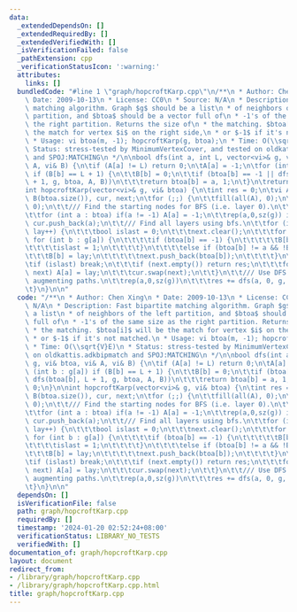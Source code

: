 ```yaml
---
data:
  _extendedDependsOn: []
  _extendedRequiredBy: []
  _extendedVerifiedWith: []
  _isVerificationFailed: false
  _pathExtension: cpp
  _verificationStatusIcon: ':warning:'
  attributes:
    links: []
  bundledCode: "#line 1 \"graph/hopcroftKarp.cpp\"\n/**\n * Author: Chen Xing\n *\
    \ Date: 2009-10-13\n * License: CC0\n * Source: N/A\n * Description: Fast bipartite\
    \ matching algorithm. Graph $g$ should be a list\n * of neighbors of the left\
    \ partition, and $btoa$ should be a vector full of\n * -1's of the same size as\
    \ the right partition. Returns the size of\n * the matching. $btoa[i]$ will be\
    \ the match for vertex $i$ on the right side,\n * or $-1$ if it's not matched.\n\
    \ * Usage: vi btoa(m, -1); hopcroftKarp(g, btoa);\n * Time: O(\\sqrt{V}E)\n *\
    \ Status: stress-tested by MinimumVertexCover, and tested on oldkattis.adkbipmatch\
    \ and SPOJ:MATCHING\n */\n\nbool dfs(int a, int L, vector<vi>& g, vi& btoa, vi&\
    \ A, vi& B) {\n\tif (A[a] != L) return 0;\n\tA[a] = -1;\n\tfor (int b : g[a])\
    \ if (B[b] == L + 1) {\n\t\tB[b] = 0;\n\t\tif (btoa[b] == -1 || dfs(btoa[b], L\
    \ + 1, g, btoa, A, B))\n\t\t\treturn btoa[b] = a, 1;\n\t}\n\treturn 0;\n}\n\n\
    int hopcroftKarp(vector<vi>& g, vi& btoa) {\n\tint res = 0;\n\tvi A(g.size()),\
    \ B(btoa.size()), cur, next;\n\tfor (;;) {\n\t\tfill(all(A), 0);\n\t\tfill(all(B),\
    \ 0);\n\t\t/// Find the starting nodes for BFS (i.e. layer 0).\n\t\tcur.clear();\n\
    \t\tfor (int a : btoa) if(a != -1) A[a] = -1;\n\t\trep(a,0,sz(g)) if(A[a] == 0)\
    \ cur.push_back(a);\n\t\t/// Find all layers using bfs.\n\t\tfor (int lay = 1;;\
    \ lay++) {\n\t\t\tbool islast = 0;\n\t\t\tnext.clear();\n\t\t\tfor (int a : cur)\
    \ for (int b : g[a]) {\n\t\t\t\tif (btoa[b] == -1) {\n\t\t\t\t\tB[b] = lay;\n\t\
    \t\t\t\tislast = 1;\n\t\t\t\t}\n\t\t\t\telse if (btoa[b] != a && !B[b]) {\n\t\t\
    \t\t\tB[b] = lay;\n\t\t\t\t\tnext.push_back(btoa[b]);\n\t\t\t\t}\n\t\t\t}\n\t\t\
    \tif (islast) break;\n\t\t\tif (next.empty()) return res;\n\t\t\tfor (int a :\
    \ next) A[a] = lay;\n\t\t\tcur.swap(next);\n\t\t}\n\t\t/// Use DFS to scan for\
    \ augmenting paths.\n\t\trep(a,0,sz(g))\n\t\t\tres += dfs(a, 0, g, btoa, A, B);\n\
    \t}\n}\n\n"
  code: "/**\n * Author: Chen Xing\n * Date: 2009-10-13\n * License: CC0\n * Source:\
    \ N/A\n * Description: Fast bipartite matching algorithm. Graph $g$ should be\
    \ a list\n * of neighbors of the left partition, and $btoa$ should be a vector\
    \ full of\n * -1's of the same size as the right partition. Returns the size of\n\
    \ * the matching. $btoa[i]$ will be the match for vertex $i$ on the right side,\n\
    \ * or $-1$ if it's not matched.\n * Usage: vi btoa(m, -1); hopcroftKarp(g, btoa);\n\
    \ * Time: O(\\sqrt{V}E)\n * Status: stress-tested by MinimumVertexCover, and tested\
    \ on oldkattis.adkbipmatch and SPOJ:MATCHING\n */\n\nbool dfs(int a, int L, vector<vi>&\
    \ g, vi& btoa, vi& A, vi& B) {\n\tif (A[a] != L) return 0;\n\tA[a] = -1;\n\tfor\
    \ (int b : g[a]) if (B[b] == L + 1) {\n\t\tB[b] = 0;\n\t\tif (btoa[b] == -1 ||\
    \ dfs(btoa[b], L + 1, g, btoa, A, B))\n\t\t\treturn btoa[b] = a, 1;\n\t}\n\treturn\
    \ 0;\n}\n\nint hopcroftKarp(vector<vi>& g, vi& btoa) {\n\tint res = 0;\n\tvi A(g.size()),\
    \ B(btoa.size()), cur, next;\n\tfor (;;) {\n\t\tfill(all(A), 0);\n\t\tfill(all(B),\
    \ 0);\n\t\t/// Find the starting nodes for BFS (i.e. layer 0).\n\t\tcur.clear();\n\
    \t\tfor (int a : btoa) if(a != -1) A[a] = -1;\n\t\trep(a,0,sz(g)) if(A[a] == 0)\
    \ cur.push_back(a);\n\t\t/// Find all layers using bfs.\n\t\tfor (int lay = 1;;\
    \ lay++) {\n\t\t\tbool islast = 0;\n\t\t\tnext.clear();\n\t\t\tfor (int a : cur)\
    \ for (int b : g[a]) {\n\t\t\t\tif (btoa[b] == -1) {\n\t\t\t\t\tB[b] = lay;\n\t\
    \t\t\t\tislast = 1;\n\t\t\t\t}\n\t\t\t\telse if (btoa[b] != a && !B[b]) {\n\t\t\
    \t\t\tB[b] = lay;\n\t\t\t\t\tnext.push_back(btoa[b]);\n\t\t\t\t}\n\t\t\t}\n\t\t\
    \tif (islast) break;\n\t\t\tif (next.empty()) return res;\n\t\t\tfor (int a :\
    \ next) A[a] = lay;\n\t\t\tcur.swap(next);\n\t\t}\n\t\t/// Use DFS to scan for\
    \ augmenting paths.\n\t\trep(a,0,sz(g))\n\t\t\tres += dfs(a, 0, g, btoa, A, B);\n\
    \t}\n}\n\n"
  dependsOn: []
  isVerificationFile: false
  path: graph/hopcroftKarp.cpp
  requiredBy: []
  timestamp: '2024-01-20 02:52:24+08:00'
  verificationStatus: LIBRARY_NO_TESTS
  verifiedWith: []
documentation_of: graph/hopcroftKarp.cpp
layout: document
redirect_from:
- /library/graph/hopcroftKarp.cpp
- /library/graph/hopcroftKarp.cpp.html
title: graph/hopcroftKarp.cpp
---
```

